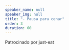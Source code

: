 ```yaml
---
speaker_name: null
speaker_img: null
title: "- Pausa para cenar"
order: 3
duration: 60
---
```


Patrocinado por just-eat
